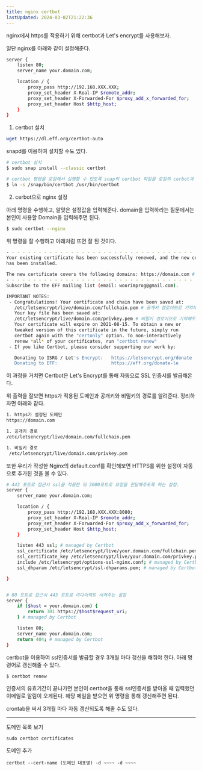 ```yaml
---
title: nginx certbot
lastUpdated: 2024-03-02T21:22:36
---
```


nginx에서 https를 적용하기 위해 certbot과 Let's encrypt를 사용해보자.

일단 nginx를 아래와 같이 설정해준다.

```bash
server {
    listen 80;
    server_name your.domain.com;

    location / {
        proxy_pass http://192.168.XXX.XXX;
        proxy_set_header X-Real-IP $remote_addr;
        proxy_set_header X-Forwarded-For $proxy_add_x_forwarded_for;
        proxy_set_header Host $http_host;
    }
}
```

1. certbot 설치

```bash
wget https://dl.eff.org/certbot-auto
```

snapd를 이용하여 설치할 수도 있다.
```bash
# certbot 설치
$ sudo snap install --classic certbot

# certbot 명령을 로컬에서 실행할 수 있도록 snap의 certbot 파일을 로컬의 cerbot과 링크(연결) 시켜준다. -s 옵션은 심볼릭링크를 하겠다는 것.
$ ln -s /snap/bin/certbot /usr/bin/certbot
```

2. cerbot으로 nginx 설정
   
아래 명령을 수행하고, 알맞은 설정값을 입력해준다. domain을 입력하라는 질문에서는 본인이 사용할 Domain을 입력해주면 된다.

```bash
$ sudo certbot --nginx
```

위 명령을 잘 수행하고 아래처럼 뜨면 잘 된 것이다.

```bash
- - - - - - - - - - - - - - - - - - - - - - - - - - - - - - - - - - - - - - - -
Your existing certificate has been successfully renewed, and the new certificate
has been installed.

The new certificate covers the following domains: https://domain.com # https가 설정된 도메인을 알려준 것.
- - - - - - - - - - - - - - - - - - - - - - - - - - - - - - - - - - - - - - - -
Subscribe to the EFF mailing list (email: woorimprog@gmail.com).

IMPORTANT NOTES:
 - Congratulations! Your certificate and chain have been saved at:
   /etc/letsencrypt/live/domain.com/fullchain.pem # 공개키 경로이므로 기억해두자.
   Your key file has been saved at:
   /etc/letsencrypt/live/domain.com/privkey.pem # 비밀키 경로이므로 기억해두자.
   Your certificate will expire on 2021-08-15. To obtain a new or
   tweaked version of this certificate in the future, simply run
   certbot again with the "certonly" option. To non-interactively
   renew *all* of your certificates, run "certbot renew"
 - If you like Certbot, please consider supporting our work by:

   Donating to ISRG / Let's Encrypt:   https://letsencrypt.org/donate
   Donating to EFF:                    https://eff.org/donate-le
```

이 과정을 거치면 Certbot은 Let's Encrypt를 통해 자동으로 SSL 인증서를 발급해온다. 

위 출력을 잘보면 https가 적용된 도메인과 공개키와 비밀키의 경로를 알려준다. 정리하자면 아래와 같다.

```bash
1. https가 설정된 도메인
https://domain.com

1. 공개키 경로
/etc/letsencrypt/live/domain.com/fullchain.pem

1. 비밀키 경로
 /etc/letsencrypt/live/domain.com/privkey.pem
```

또한 우리가 작성한 Nginx의 default.conf를 확인해보면 HTTPS를 위한 설정이 자동으로 추가된 것을 볼 수 있다.

```bash
# 443 포트로 접근시 ssl을 적용한 뒤 3000포트로 요청을 전달해주도록 하는 설정.
server {
    server_name your.domain.com;

    location / {
        proxy_pass http://192.168.XXX.XXX:8080;
        proxy_set_header X-Real-IP $remote_addr;
        proxy_set_header X-Forwarded-For $proxy_add_x_forwarded_for;
        proxy_set_header Host $http_host;
    }

    listen 443 ssl; # managed by Certbot
    ssl_certificate /etc/letsencrypt/live/your.domain.com/fullchain.pem; # managed by Certbot
    ssl_certificate_key /etc/letsencrypt/live/your.domain.com/privkey.pem; # managed by Certbot
    include /etc/letsencrypt/options-ssl-nginx.conf; # managed by Certbot
    ssl_dhparam /etc/letsencrypt/ssl-dhparams.pem; # managed by Certbot

}


# 80 포트로 접근시 443 포트로 리다이렉트 시켜주는 설정
server {
    if ($host = your.domain.com) {
        return 301 https://$host$request_uri;
    } # managed by Certbot

    listen 80;
    server_name your.domain.com;
    return 404; # managed by Certbot
}
```

certbot을 이용하여 ssl인증서를 발급할 경우 3개월 마다 갱신을 해줘야 한다. 아래 명령어로 갱신해줄 수 있다.

```
$ certbot renew
```

인증서의 유효기간이 끝나가면 본인이 certbot을 통해 ssl인증서를 받아올 때 입력했던 이메일로 알림이 오게된다. 해당 메일을 받으면 위 명령을 통해 갱신해주면 된다.

crontab을 써서 3개월 마다 자동 갱신되도록 해줄 수도 있다.

---

도메인 목록 보기

```js
sudo certbot certificates
```

도메인 추가
```
certbot --cert-name (도메인 대표명) -d ~~~~ -d ~~~~
```